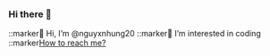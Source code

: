 ### Hi there 👋
::marker👋 Hi, I’m @nguyxnhung20
::marker🌱 I’m interested in coding
::marker<a href="https://www.facebook.com/hungvidai.20" rel="nofollow">How to reach me?</a>

<!--
**nguyxnhung20/nguyxnhung20** is a ✨ _special_ ✨ repository because its `README.md` (this file) appears on your GitHub profile.

Here are some ideas to get you started:

- 👋 Hi, I’m @nguyxnhung20
- 🌱 I’m interested in coding
- <a href="https://www.facebook.com/omegakhoa" rel="nofollow">How to reach me?</a>
